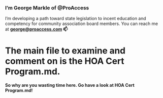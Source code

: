 ### I’m George Markle of @ProAccess
I’m developing a path toward state legislation to incent education and competency for community association board members.
You can reach me at <b>george@proaccess.com<b> 📫
  
# The main file to examine and comment on is the **HOA Cert Program.md**.
  
  So why are you wasting time here. Go have a look at HOA Cert Program.md!

<!---
ProAccess/MakeMyHOAok is a ✨ special ✨ repository because its `README.md` (this file) appears on your GitHub profile.
You can click the Preview link to take a look at your changes.
--->
